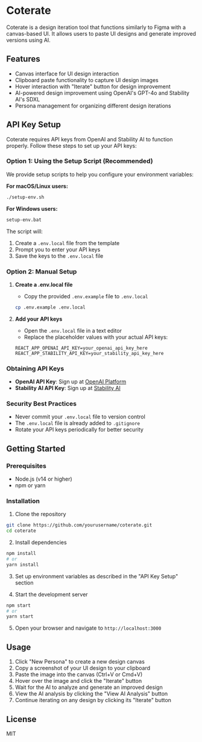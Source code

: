 # Coterate

Coterate is a design iteration tool that functions similarly to Figma with a canvas-based UI. It allows users to paste UI designs and generate improved versions using AI.

## Features

- Canvas interface for UI design interaction
- Clipboard paste functionality to capture UI design images
- Hover interaction with "Iterate" button for design improvement
- AI-powered design improvement using OpenAI's GPT-4o and Stability AI's SDXL
- Persona management for organizing different design iterations

## API Key Setup

Coterate requires API keys from OpenAI and Stability AI to function properly. Follow these steps to set up your API keys:

### Option 1: Using the Setup Script (Recommended)

We provide setup scripts to help you configure your environment variables:

**For macOS/Linux users:**
```bash
./setup-env.sh
```

**For Windows users:**
```bash
setup-env.bat
```

The script will:
1. Create a `.env.local` file from the template
2. Prompt you to enter your API keys
3. Save the keys to the `.env.local` file

### Option 2: Manual Setup

1. **Create a .env.local file**
   - Copy the provided `.env.example` file to `.env.local`
   ```bash
   cp .env.example .env.local
   ```

2. **Add your API keys**
   - Open the `.env.local` file in a text editor
   - Replace the placeholder values with your actual API keys:
   ```
   REACT_APP_OPENAI_API_KEY=your_openai_api_key_here
   REACT_APP_STABILITY_API_KEY=your_stability_api_key_here
   ```

### Obtaining API Keys

- **OpenAI API Key**: Sign up at [OpenAI Platform](https://platform.openai.com/api-keys)
- **Stability AI API Key**: Sign up at [Stability AI](https://platform.stability.ai/)

### Security Best Practices

- Never commit your `.env.local` file to version control
- The `.env.local` file is already added to `.gitignore`
- Rotate your API keys periodically for better security

## Getting Started

### Prerequisites

- Node.js (v14 or higher)
- npm or yarn

### Installation

1. Clone the repository
```bash
git clone https://github.com/yourusername/coterate.git
cd coterate
```

2. Install dependencies
```bash
npm install
# or
yarn install
```

3. Set up environment variables as described in the "API Key Setup" section

4. Start the development server
```bash
npm start
# or
yarn start
```

5. Open your browser and navigate to `http://localhost:3000`

## Usage

1. Click "New Persona" to create a new design canvas
2. Copy a screenshot of your UI design to your clipboard
3. Paste the image into the canvas (Ctrl+V or Cmd+V)
4. Hover over the image and click the "Iterate" button
5. Wait for the AI to analyze and generate an improved design
6. View the AI analysis by clicking the "View AI Analysis" button
7. Continue iterating on any design by clicking its "Iterate" button

## License

MIT 